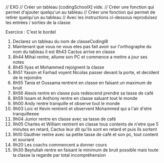 // EXO
// Créer un tableau [codingSchoolX] vide.
// Créer une fonction qui permet d'ajouter quelqu'un au tableau
// Créer une fonction qui permet de retirer quelqu'un au tableau
// Avec les instructions ci-dessous reproduisez les entrées / sorties de la classe

Exercice : C'est le bordel

 1. Declarez un tableau du nom de classeCodingl8
 2. Maintenant que vous ne vous etes pas fait avoir sur l'orthographe du nom du tableau il est 8h43 Cactus 
  arrive en classe
 3. 8h44 Mihai rentre, allume son PC et commence a mettre a jour ses notes
 4. 8h45 Ilyas et Mohammed rejoignent la classe
 5. 8h51 Yassin et Farhad voyent Nicolas passer devant la porte, et decident de le rejoindre
 6. 8h55 Tania et Oussama rentrent en classe en faisant un maximum de bruit
 7. 8h56 Alexis rentre en classe puis redescend prendre sa tasse de café
 8. 8h59 Issam et Anthony rentre en classe saluant tout le monde
 9. 9h00 Andy rentre tranquille et observe tout le monde
 10. 9h03 Loic et Kevin rentrent et observent Mohammed qui a l'air d'etre tranquilleeee
 11. 9h04 Junior rentre en classe avec sa tasse de café
 12. 9h05 Charles et William rentrent en classe tous contents de n'etre que 5 minutes en retard, Cactus leur dit 
  qu'ils sont en retard et puis ils sortent
 13. 9h10 Gauthier rentre avec sa petite tasse de café et son pc, tout content et souriant
 14. 9h20 Les coachs commencent a donner cours
 15. 9h30 Beytullah rentre en faisant le minimum de bruit possible mais toute la classe la regarde par total incompréhension